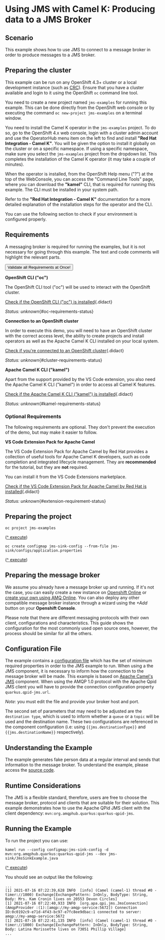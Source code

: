 # Using JMS with Camel K: Producing data to a JMS Broker

## Scenario

This example shows how to use JMS to connect to a message broker in order to produce messages to a JMS broker.

## Preparing the cluster

This example can be run on any OpenShift 4.3+ cluster or a local development instance (such as [CRC](https://github.com/code-ready/crc)). Ensure that you have a cluster available and login to it using the OpenShift `oc` command line tool.

You need to create a new project named `jms-examples` for running this example. This can be done directly from the OpenShift web console or by executing the command `oc new-project jms-examples` on a terminal window.

You need to install the Camel K operator in the `jms-examples` project. To do so, go to the OpenShift 4.x web console, login with a cluster admin account and use the OperatorHub menu item on the left to find and install **"Red Hat Integration - Camel K"**. You will be given the option to install it globally on the cluster or on a specific namespace.
If using a specific namespace, make sure you select the `jms-examples` project from the dropdown list.
This completes the installation of the Camel K operator (it may take a couple of minutes).

When the operator is installed, from the OpenShift Help menu ("?") at the top of the WebConsole, you can access the "Command Line Tools" page, where you can download the **"kamel"** CLI, that is required for running this example. The CLI must be installed in your system path.

Refer to the **"Red Hat Integration - Camel K"** documentation for a more detailed explanation of the installation steps for the operator and the CLI.

You can use the following section to check if your environment is configured properly.


## Requirements


A messaging broker is required for running the examples, but it is not necessary for going through this example. The text and code comments will highlight the relevant parts.

<a href='didact://?commandId=vscode.didact.validateAllRequirements' title='Validate all requirements!'><button>Validate all Requirements at Once!</button></a>

**OpenShift CLI ("oc")**

The OpenShift CLI tool ("oc") will be used to interact with the OpenShift cluster.

[Check if the OpenShift CLI ("oc") is installed](didact://?commandId=vscode.didact.cliCommandSuccessful&text=oc-requirements-status$$oc%20help&completion=Checked%20oc%20tool%20availability "Tests to see if `oc help` returns a 0 return code"){.didact}

*Status: unknown*{#oc-requirements-status}

**Connection to an OpenShift cluster**

In order to execute this demo, you will need to have an OpenShift cluster with the correct access level, the ability to create projects and install operators as well as the Apache Camel K CLI installed on your local system.

[Check if you're connected to an OpenShift cluster](didact://?commandId=vscode.didact.requirementCheck&text=cluster-requirements-status$$oc%20get%20project$$NAME&completion=OpenShift%20is%20connected. "Tests to see if `oc get project` returns a result"){.didact}

*Status: unknown*{#cluster-requirements-status}

**Apache Camel K CLI ("kamel")**

Apart from the support provided by the VS Code extension, you also need the Apache Camel K CLI ("kamel") in order to access all Camel K features.

[Check if the Apache Camel K CLI ("kamel") is installed](didact://?commandId=vscode.didact.requirementCheck&text=kamel-requirements-status$$kamel%20version$$Camel%20K%20Client&completion=Apache%20Camel%20K%20CLI%20is%20available%20on%20this%20system. "Tests to see if `kamel version` returns a result"){.didact}

*Status: unknown*{#kamel-requirements-status}

### Optional Requirements

The following requirements are optional. They don't prevent the execution of the demo, but may make it easier to follow.

**VS Code Extension Pack for Apache Camel**

The VS Code Extension Pack for Apache Camel by Red Hat provides a collection of useful tools for Apache Camel K developers, such as code completion and integrated lifecycle management. They are **recommended** for the tutorial, but they are **not** required.

You can install it from the VS Code Extensions marketplace.

[Check if the VS Code Extension Pack for Apache Camel by Red Hat is installed](didact://?commandId=vscode.didact.extensionRequirementCheck&text=extension-requirement-status$$redhat.apache-camel-extension-pack&completion=Camel%20extension%20pack%20is%20available%20on%20this%20system. "Checks the VS Code workspace to make sure the extension pack is installed"){.didact}

*Status: unknown*{#extension-requirement-status}

## Preparing the project

```
oc project jms-examples
```

([^ execute](didact://?commandId=vscode.didact.sendNamedTerminalAString&text=newTerminal$$oc%20project%20jms-examples))


```
oc create configmap jms-sink-config --from-file jms-sink/configs/application.properties
```

([^ execute](didact://?commandId=vscode.didact.sendNamedTerminalAString&text=newTerminal$$oc%20create%20configmap%20jms-sink-config%20--from-file%20jms-sink/configs/application.properties))


## Preparing the message broker

We assume you already have a message broker up and running. If it's not the case, you can easily create a new instance on [Openshift Online](https://www.openshift.com/products/online/) or [create your own using AMQ Online](https://access.redhat.com/documentation/en-us/red_hat_amq/2021.q1/html/installing_and_managing_amq_online_on_openshift/index). You can also deploy any other compatible message broker instance through a wizard using the _+Add_ button on your **Openshift Console**.

Please note that there are different messaging protocols with their own client, configurations and characteristics. This guide shows the configuration for the most commonly used open source ones, however, the process should be similar for all the others.

## Configuration File

The example contains a [configuration file](configs/application.properties) which has the set of mimimum required properties in order to the JMS example to run. When using a the JMS component, it is necessary to inform how the connection to the message broker will be made. This example is based on [Apache Camel's JMS](https://camel.apache.org/components/latest/jms-component.html) component. When using the AMQP 1.0 protocol with the Apache Qpid JMS client you will have to provide the connection configuration property `quarkus.qpid-jms.url`.

*Note*: you must edit the file and provide your broker host and port.

The second set of parameters that may need to be adjusted are the `destination type`, which is used to inform whether a `queue` or a `topic` will be used and the destination name. These two configurations are referenced in the component configuration (i.e: using `{{jms.destinationType}}` and `{{jms.destinationName}}` respectively).

## Understanding the Example

The example generates fake person data at a regular interval and sends that information to the message broker. To understand the example, please access the [source code](JmsSinkExample.java).

## Runtime Considerations

The JMS is a flexible standard, therefore, users are free to choose the message broker, protocol and clients that are suitable for their solution. This example demonstrates how to use the Apache QPid JMS client with the client dependency: `mvn:org.amqphub.quarkus:quarkus-qpid-jms`.

## Running the Example

To run the project you can use:

```
kamel run --config configmap:jms-sink-config -d mvn:org.amqphub.quarkus:quarkus-qpid-jms --dev jms-sink/JmsSinkExample.java
```

([^ execute](didact://?commandId=vscode.didact.sendNamedTerminalAString&text=newTerminal$$kamel%20run%20--config%20configmap:jms-sink-config%20-d%20mvn:org.amqphub.quarkus:quarkus-qpid-jms%20--dev%20jms-sink/JmsSinkExample.java))


You should see an output like the following:

```
...
[1] 2021-07-16 07:22:39,628 INFO  [info] (Camel (camel-1) thread #0 - timer://1000) Exchange[ExchangePattern: InOnly, BodyType: String, Body: Mrs. Kam Cronin lives on 20553 Devon Circles]
[1] 2021-07-16 07:22:40,933 INFO  [org.apa.qpi.jms.JmsConnection] (AmqpProvider :(1):[amqp://my-amqp-service:5672]) Connection ID:0c0192c9-e71d-4f43-bc97-e7fc8ee9dbac:1 connected to server: amqp://my-amqp-service:5672
[1] 2021-07-16 07:22:41,135 INFO  [info] (Camel (camel-1) thread #0 - timer://1000) Exchange[ExchangePattern: InOnly, BodyType: String, Body: Latina Morissette lives on 73051 Phillip Village]
...
```